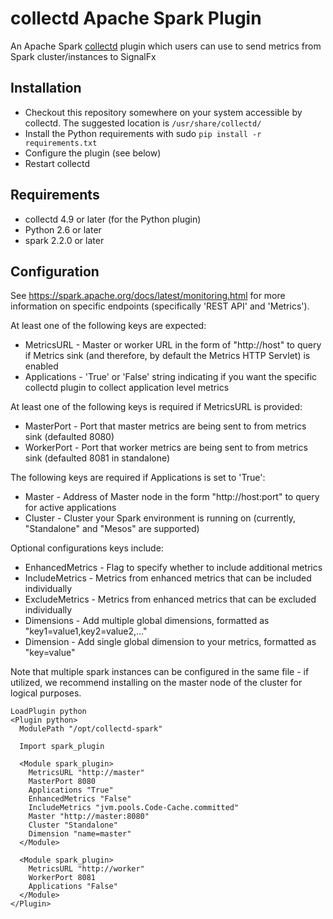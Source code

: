 # collectd Apache Spark Plugin

An Apache Spark [collectd](http://www.collectd.org/) plugin which users can use to send metrics from Spark cluster/instances to SignalFx

## Installation

* Checkout this repository somewhere on your system accessible by collectd. The suggested location is `/usr/share/collectd/`
* Install the Python requirements with sudo ```pip install -r requirements.txt```
* Configure the plugin (see below)
* Restart collectd

## Requirements

* collectd 4.9 or later (for the Python plugin)
* Python 2.6 or later
* spark 2.2.0 or later 

## Configuration
See https://spark.apache.org/docs/latest/monitoring.html for more information on specific endpoints (specifically 'REST API' and 'Metrics').

At least one of the following keys are expected:

* MetricsURL - Master or worker URL in the form of "http://host" to query if Metrics sink (and therefore, by default the Metrics HTTP Servlet) is enabled  
* Applications - 'True' or 'False' string indicating if you want the specific collectd plugin to collect application level metrics 

At least one of the following keys is required if MetricsURL is provided: 

* MasterPort - Port that master metrics are being sent to from metrics sink (defaulted 8080)
* WorkerPort - Port that worker metrics are being sent to from metrics sink (defaulted 8081 in standalone)

The following keys are required if Applications is set to 'True': 

* Master - Address of Master node in the form "http://host:port" to query for active applications 
* Cluster - Cluster your Spark environment is running on (currently, "Standalone" and "Mesos" are supported)

Optional configurations keys include:

* EnhancedMetrics - Flag to specify whether to include additional metrics 
* IncludeMetrics - Metrics from enhanced metrics that can be included individually
* ExcludeMetrics - Metrics from enhanced metrics that can be excluded individually
* Dimensions - Add multiple global dimensions, formatted as "key1=value1,key2=value2,..."
* Dimension - Add single global dimension to your metrics, formatted as "key=value"


Note that multiple spark instances can be configured in the same file - if utilized, we recommend installing on the master node of the cluster for logical purposes. 

```
LoadPlugin python
<Plugin python>
  ModulePath "/opt/collectd-spark"

  Import spark_plugin
  
  <Module spark_plugin>
    MetricsURL "http://master"
    MasterPort 8080
    Applications "True"
    EnhancedMetrics "False"
    IncludeMetrics "jvm.pools.Code-Cache.committed"
    Master "http://master:8080"
    Cluster "Standalone"
    Dimension "name=master"
  </Module>
  
  <Module spark_plugin>
    MetricsURL "http://worker"
    WorkerPort 8081
    Applications "False"
  </Module>
</Plugin>
```
